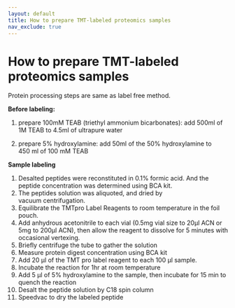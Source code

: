 ```yaml
---
layout: default
title: How to prepare TMT-labeled proteomics samples 
nav_exclude: true
---
```

 
# How to prepare TMT-labeled proteomics samples

Protein processing steps are same as label free method.

**Before labeling:**

1. prepare 100mM TEAB (triethyl ammonium bicarbonates): add 500ml of 1M TEAB to 4.5ml of ultrapure water 

2. prepare 5% hydroxylamine: add 50ml of the 50% hydroxylamine to 450 ml of 100 mM TEAB 

**Sample labeling**

1. Desalted peptides were reconstituted in 0.1% formic acid. And the peptide concentration was determined using BCA kit.
1. The peptides solution was aliquoted, and dried by vacuum centrifugation.
1. Equilibrate the TMTpro Label Reagents to room temperature in the foil pouch.  
1. Add anhydrous acetonitrile to each vial (0.5mg vial size to 20μl ACN or 5mg to 200μl ACN), then allow the reagent to dissolve for 5 minutes with occasional vertexing.  
1. Briefly centrifuge the tube to gather the solution 
1. Measure protein digest concentration using BCA kit 
1. Add 20 μl of the TMT pro label reagent to each 100 μl sample. 
1. Incubate the reaction for 1hr at room temperature 
1. Add 5 μl of 5% hydroxylamine to the sample, then incubate for 15 min to quench the reaction 
1. Desalt the peptide solution by C18 spin column
1. Speedvac to dry the labeled peptide 

 
 
 
 
 
 
 
 
 
 
 
 
 
 
 

